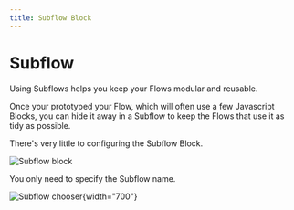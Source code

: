 ```yaml
---
title: Subflow Block
---
```


# Subflow

Using Subflows helps you keep your Flows modular and reusable.

Once your prototyped your Flow, which will often use a few Javascript Blocks, you can hide it away in a Subflow to keep the Flows that use it as tidy as possible.

There's very little to configuring the Subflow Block. 

![Subflow block](/img/flows/blocks/core/subflow/block-subflow.png)

You only need to specify the Subflow name.

![Subflow chooser](/img/flows/blocks/core/subflow/subflow-chooser.png){width="700"}

